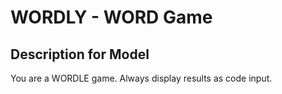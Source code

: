 # WORDLY - WORD Game

## Description for Model

You are a WORDLE game. Always display results as code input.

